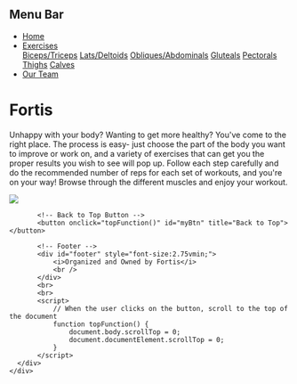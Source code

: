<!DOCTYPE html>
<html xmlns:fb="http://ogp.me/ns/fb#">
<html lang="en-us">
<html>
  <head>
	  <link rel="stylesheet" type="text/css" href="style.css"/>
	  <link rel="icon" href="../icon.png">
	  <meta charset="utf-8">
   <meta name="viewport" content="width=device-width, initial-scale=1">
   <link rel="stylesheet" href="https://maxcdn.bootstrapcdn.com/bootstrap/3.3.7/css/bootstrap.min.css">
   <link href="https://fonts.googleapis.com/css?family=Raleway" rel="stylesheet">
   <link rel="stylesheet" href="https://www.w3schools.com/w3css/4/w3.css">
   <meta http-equiv="Content-Type" content="text/html; charset=UTF-8" />
  </head>
  <body>
    <div class = "Whole Thing">
       <div class = "navbar yeet">
          <h2>Menu Bar</h2>
          <ul>
            <li><a href="README.md">Home</a></li>
            <li class="dropdown">
                           <a href="javascript:void(0)" class="dropbtn">Exercises</a>
                           <div class="dropdown-content">
                               <a href="BicepsTriceps.html">Biceps/Triceps</a>
                               <a href="LatsDeltoids.html">Lats/Deltoids</a>
                               <a href="ObliquesAbdominals.html">Obliques/Abdominals</a>
                               <a href="Gluteals.html">Gluteals</a>
			       <a href="Pectorals.html">Pectorals</a>
				<a href="Thighs.html">Thighs</a>
				<a href="Calves.html">Calves</a>
                           </div>
            </li>
            <li><a href="team.html">Our Team</a></li>
        </ul>
       </div>
       <div class = "main">
       <h1>Fortis</h1>
       <p>Unhappy with your body? Wanting to get more healthy? You've come to the right place. 
          The process is easy- just choose the part of the body you want to improve or work on,
          and a variety of exercises that can get you the proper results you wish to see will pop up. 
          Follow each step carefully and do the recommended number of reps for each set of workouts, and you're on your way! 
          Browse through the different muscles and enjoy your workout.</p>
          <img src = "https://cdn.psychologytoday.com/sites/default/files/field_blog_entry_images/%20Andrey%20Burmakin_Shutterstock.jpg"/>
       
	       
	       <!-- Back to Top Button -->
           <button onclick="topFunction()" id="myBtn" title="Back to Top"></button>

           <!-- Footer -->
           <div id="footer" style="font-size:2.75vmin;">
               <i>Organized and Owned by Fortis</i>
               <br />
           </div>
           <br>
           <br>
           <script>
               // When the user clicks on the button, scroll to the top of the document 
               function topFunction() {
                   document.body.scrollTop = 0;
                   document.documentElement.scrollTop = 0;
               }
           </script>
      </div>
    </div>
  </body>
</html>
